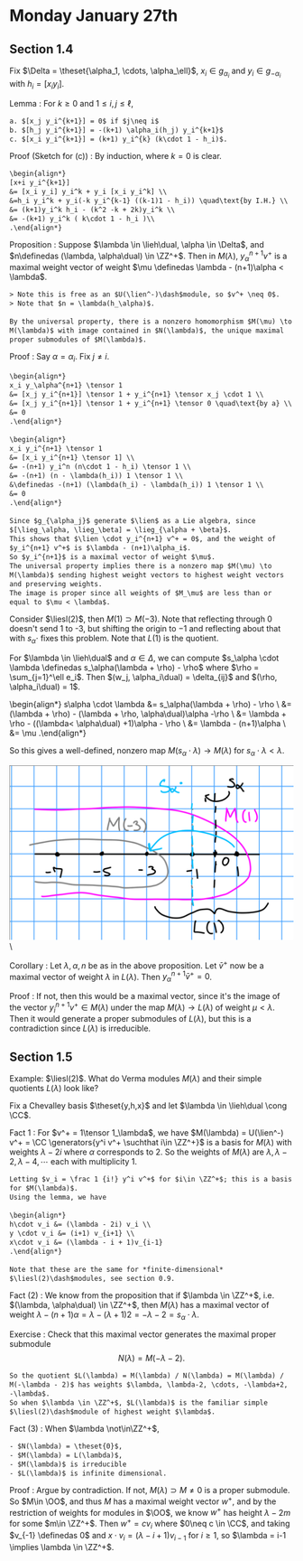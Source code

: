 # Monday January 27th

## Section 1.4

Fix $\Delta = \theset{\alpha_1, \cdots, \alpha_\ell}$, $x_i \in g_{\alpha_i}$ and $y_i \in g_{-\alpha_i}$ with $h_i = [x_i y_i]$.

Lemma
: For $k\geq 0$ and $1 \leq i, j \leq \ell$,

	a. $[x_j y_i^{k+1}] = 0$ if $j\neq i$
	b. $[h_j y_i^{k+1}] = -(k+1) \alpha_i(h_j) y_i^{k+1}$
	c. $[x_i y_i^{k+1}] = (k+1) y_i^{k} (k\cdot 1 - h_i)$.

Proof (Sketch for (c))
: 	By induction, where $k=0$ is clear.

	\begin{align*}
	[x+i y_i^{k+1}]
	&= [x_i y_i] y_i^k + y_i [x_i y_i^k] \\
	&=h_i y_i^k + y_i(-k y_i^{k-1} ((k-1)1 - h_i)) \quad\text{by I.H.} \\
	&= (k+1)y_i^k h_i - (k^2 -k + 2k)y_i^k \\
	&= -(k+1) y_i^k ( k\cdot 1 - h_i )\\
	.\end{align*}

Proposition
: Suppose $\lambda \in \lieh\dual, \alpha \in \Delta$, and $n\definedas (\lambda, \alpha\dual) \in \ZZ^+$.
	Then in $M(\lambda)$, $y_\alpha^{n+1} v^+$ is a maximal weight vector of weight $\mu \definedas \lambda - (n+1)\alpha < \lambda$.

	> Note this is free as an $U(\lien^-)\dash$module, so $v^+ \neq 0$.
	> Note that $n = \lambda(h_\alpha)$.

	By the universal property, there is a nonzero homomorphism $M(\mu) \to M(\lambda)$ with image contained in $N(\lambda)$, the unique maximal proper submodules of $M(\lambda)$.

Proof
: Say $\alpha = \alpha_i$.
	Fix $j\neq i$.

	\begin{align*}
	x_i y_\alpha^{n+1} \tensor 1 
	&= [x_j y_i^{n+1}] \tensor 1 + y_i^{n+1} \tensor x_j \cdot 1 \\
	&= [x_j y_i^{n+1}] \tensor 1 + y_i^{n+1} \tensor 0 \quad\text{by a} \\
	&= 0
	.\end{align*}

	\begin{align*}
	x_i y_i^{n+1} \tensor 1 
	&= [x_i y_i^{n+1} \tensor 1] \\
	&= -(n+1) y_i^n (n\cdot 1 - h_i) \tensor 1 \\
	&= -(n+1) (n - \lambda(h_i)) 1 \tensor 1 \\
	&\definedas -(n+1) (\lambda(h_i) - \lambda(h_i)) 1 \tensor 1 \\
	&= 0
	.\end{align*}

	Since $g_{\alpha_j}$ generate $\lien$ as a Lie algebra, since $[\lieg_\alpha, \lieg_\beta] = \lieg_{\alpha + \beta}$.
	This shows that $\lien \cdot y_i^{n+1} v^+ = 0$, and the weight of $y_i^{n+1} v^+$ is $\lambda - (n+1)\alpha_i$.
	So $y_i^{n+1}$ is a maximal vector of weight $\mu$.
	The universal property implies there is a nonzero map $M(\mu) \to M(\lambda)$ sending highest weight vectors to highest weight vectors and preserving weights.
	The image is proper since all weights of $M_\mu$ are less than or equal to $\mu < \lambda$.

Consider $\liesl(2)$, then $M(1) \supset M(-3)$.
Note that reflecting through 0 doesn't send 1 to -3, but shifting the origin to $-1$ and reflecting about that with $s_\alpha \cdot$ fixes this problem.
Note that $L(1)$ is the quotient.

For $\lambda \in \lieh\dual$ and $\alpha \in \Delta$, we can compute $s_\alpha \cdot \lambda \definedas s_\alpha(\lambda + \rho) - \rho$ where $\rho = \sum_{j=1}^\ell e_i$.
Then $(w_j, \alpha_i\dual) = \delta_{ij}$ and $(\rho, \alpha_i\dual) = 1$.

\begin{align*}
s\alpha \cdot \lambda 
&= s_\alpha(\lambda + \rho) - \rho \\
&= (\lambda + \rho) - (\lambda + \rho, \alpha\dual)\alpha -\rho \\
&= \lambda + \rho - ((\lambda< \alpha\dual) +1)\alpha - \rho \\
&= \lambda - (n+1)\alpha \\
&= \mu
.\end{align*}

So this gives a well-defined, nonzero map $M(s_\alpha \cdot \lambda) \to M(\lambda)$ for $s_\alpha \cdot \lambda < \lambda$.

![Image](figures/2020-01-27-09:35.png)\

Corollary
: Let $\lambda, \alpha, n$ be as in the above proposition.
	Let $\bar v^+$ now be a maximal vector of weight $\lambda$ in $L(\lambda)$.
	Then $y_\alpha^{n+1} \bar v^+ = 0$.

Proof
: If not, then this would be a maximal vector, since it's the image of the vector $y_i^{n+1}v^+ \in M(\lambda)$ under the map $M(\lambda) \to L(\lambda)$ of weight $\mu < \lambda$.
	Then it would generate a proper submodules of $L(\lambda)$, but this is a contradiction since $L(\lambda)$ is irreducible.


## Section 1.5

Example: $\liesl(2)$.
What do Verma modules $M(\lambda)$ and their simple quotients $L(\lambda)$ look like?

Fix a Chevalley basis $\theset{y,h,x}$ and let $\lambda \in \lieh\dual \cong \CC$.

Fact 1
: For $v^+ = 1\tensor 1_\lambda$, we have $M(\lambda) = U(\lien^-) v^+ = \CC \generators{y^i v^+ \suchthat i\in \ZZ^+}$ is a basis for $M(\lambda)$ with weights $\lambda - 2i$ where $\alpha$ corresponds to 2.
	So the weights of $M(\lambda)$ are $\lambda, \lambda-2, \lambda-4, \cdots$ each with multiplicity 1.

	Letting $v_i = \frac 1 {i!} y^i v^+$ for $i\in \ZZ^+$; this is a basis for $M(\lambda)$.
	Using the lemma, we have

	\begin{align*}
	h\cdot v_i &= (\lambda - 2i) v_i \\
	y \cdot v_i &= (i+1) v_{i+1} \\
	x\cdot v_i &= (\lambda - i + 1)v_{i-1} 
	.\end{align*}

	Note that these are the same for *finite-dimensional* $\liesl(2)\dash$modules, see section 0.9.

Fact (2)
: We know from the proposition that if $\lambda \in \ZZ^+$, i.e. $(\lambda, \alpha\dual) \in \ZZ^+$, then $M(\lambda)$ has a maximal vector of weight $\lambda - (n+1)\alpha = \lambda - (\lambda+1)2 = -\lambda-2 = s_\alpha \cdot \lambda$.

Exercise
: Check that this maximal vector generates the maximal proper submodule $$N(\lambda) = M(-\lambda - 2).$$

	So the quotient $L(\lambda) = M(\lambda) / N(\lambda) = M(\lambda) / M(-\lambda - 2)$ has weights $\lambda, \lambda-2, \cdots, -\lambda+2, -\lambda$.
	So when $\lambda \in \ZZ^+$, $L(\lambda)$ is the familiar simple $\liesl(2)\dash$module of highest weight $\lambda$.

Fact (3)
: When $\lambda \not\in\ZZ^+$,

	- $N(\lambda) = \theset{0}$,
	- $M(\lambda) = L(\lambda)$,
	- $M(\lambda)$ is irreducible
	- $L(\lambda)$ is infinite dimensional.


Proof
: Argue by contradiction.
	If not, $M(\lambda) \supset M \neq 0$ is a proper submodule.
	So $M\in \OO$, and thus $M$ has a maximal weight vector $w^+$, and by the restriction of weights for modules in $\OO$, we know $w^+$ has height $\lambda - 2m$ for some $m\in \ZZ^+$.
	Then $w^+ = c v_i$ where $0\neq c \in \CC$, and taking $v_{-1} \definedas 0$ and $x\cdot v_i = (\lambda - i + 1)v_{i-1}$ for $i\geq 1$, so $\lambda = i-1 \implies \lambda \in \ZZ^+$.
